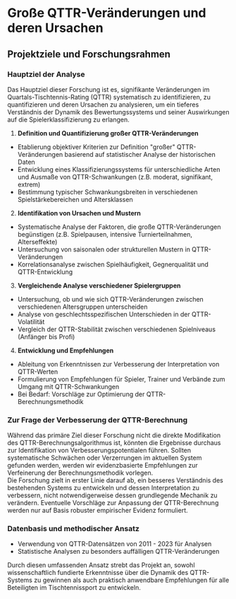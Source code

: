 # Große QTTR-Veränderungen und deren Ursachen
## Projektziele und Forschungsrahmen
### Hauptziel der Analyse

Das Hauptziel dieser Forschung ist es, signifikante Veränderungen im Quartals-Tischtennis-Rating (QTTR) systematisch zu identifizieren, zu quantifizieren und deren Ursachen zu analysieren, um ein tieferes Verständnis der Dynamik des Bewertungssystems und seiner Auswirkungen auf die Spielerklassifizierung zu erlangen.

1. **Definition und Quantifizierung großer QTTR-Veränderungen**

* Etablierung objektiver Kriterien zur Definition "großer" QTTR-Veränderungen basierend auf statistischer Analyse der historischen Daten
* Entwicklung eines Klassifizierungssystems für unterschiedliche Arten und Ausmaße von QTTR-Schwankungen (z.B. moderat, signifikant, extrem)
* Bestimmung typischer Schwankungsbreiten in verschiedenen Spielstärkebereichen und Altersklassen

2. **Identifikation von Ursachen und Mustern**

* Systematische Analyse der Faktoren, die große QTTR-Veränderungen begünstigen (z.B. Spielpausen, intensive Turnierteilnahmen, Alterseffekte)
* Untersuchung von saisonalen oder strukturellen Mustern in QTTR-Veränderungen
* Korrelationsanalyse zwischen Spielhäufigkeit, Gegnerqualität und QTTR-Entwicklung

3. **Vergleichende Analyse verschiedener Spielergruppen**

* Untersuchung, ob und wie sich QTTR-Veränderungen zwischen verschiedenen Altersgruppen unterscheiden
* Analyse von geschlechtsspezifischen Unterschieden in der QTTR-Volatilität
* Vergleich der QTTR-Stabilität zwischen verschiedenen Spielniveaus (Anfänger bis Profi)

4. **Entwicklung und Empfehlungen**

* Ableitung von Erkenntnissen zur Verbesserung der Interpretation von QTTR-Werten
* Formulierung von Empfehlungen für Spieler, Trainer und Verbände zum Umgang mit QTTR-Schwankungen
* Bei Bedarf: Vorschläge zur Optimierung der QTTR-Berechnungsmethodik

### Zur Frage der Verbesserung der QTTR-Berechnung

Während das primäre Ziel dieser Forschung nicht die direkte Modifikation des QTTR-Berechnungsalgorithmus ist, könnten die Ergebnisse durchaus zur Identifikation von Verbesserungspotentialen führen. Sollten systematische Schwächen oder Verzerrungen im aktuellen System gefunden werden, werden wir evidenzbasierte Empfehlungen zur Verfeinerung der Berechnungsmethodik vorlegen.
<br>
Die Forschung zielt in erster Linie darauf ab, ein besseres Verständnis des bestehenden Systems zu entwickeln und dessen Interpretation zu verbessern, nicht notwendigerweise dessen grundlegende Mechanik zu verändern. Eventuelle Vorschläge zur Anpassung der QTTR-Berechnung werden nur auf Basis robuster empirischer Evidenz formuliert.

### Datenbasis und methodischer Ansatz

* Verwendung von QTTR-Datensätzen von 2011 - 2023 für Analysen
* Statistische Analysen zu besonders auffälligen QTTR-Veränderungen

Durch diesen umfassenden Ansatz strebt das Projekt an, sowohl wissenschaftlich fundierte Erkenntnisse über die Dynamik des QTTR-Systems zu gewinnen als auch praktisch anwendbare Empfehlungen für alle Beteiligten im Tischtennissport zu entwickeln.
